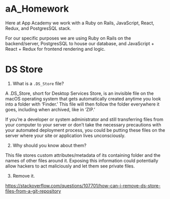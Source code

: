 # aA_Homework

Here at App Academy we work with a Ruby on Rails, JavaScript, React, Redux, and PostgresSQL stack.

For our specific purposes we are using Ruby on Rails on the backend/server, PostgresSQL to house our database, and JavaScript + React + Redux for frontend rendering and logic.

# DS Store

1. What is a `.DS_Store` file?

A .DS_Store, short for Desktop Services Store, is an invisible file on the macOS operating system that gets automatically created anytime you look into a folder with ‘Finder.’ This file will then follow the folder everywhere it goes, including when archived, like in ‘ZIP.’

If you’re a developer or system administrator and still transferring files from your computer to your server or don’t take the necessary precautions with your automated deployment process, you could be putting these files on the server where your site or application lives unconsciously.

2. Why should you know about them?

This file stores custom attributes/metadata of its containing folder and the names of other files around it. Exposing this information could potentially allow hackers to act maliciously and let them see private files.

3. Remove it.

https://stackoverflow.com/questions/107701/how-can-i-remove-ds-store-files-from-a-git-repository
